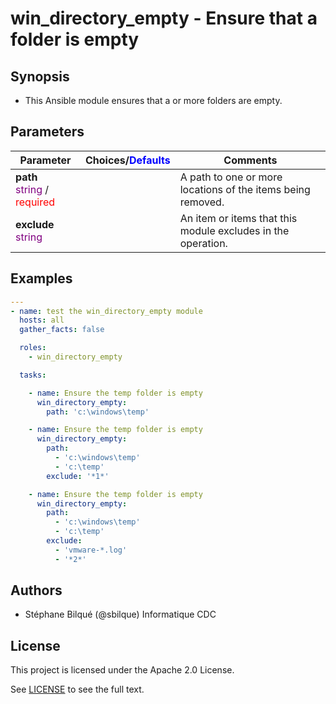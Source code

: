 # win_directory_empty - Ensure that a folder is empty

## Synopsis

* This Ansible module ensures that a or more folders are empty.

## Parameters

| Parameter     | Choices/<font color="blue">Defaults</font> | Comments |
| ------------- | ---------|--------- |
|__path__<br><font color="purple">string</font> / <font color="red">required</font> |  | A path to one or more locations of the items being removed. |
|__exclude__<br><font color="purple">string</font> |  | An item or items that this module excludes in the operation. |

## Examples

```yaml
---
- name: test the win_directory_empty module
  hosts: all
  gather_facts: false

  roles:
    - win_directory_empty

  tasks:

    - name: Ensure the temp folder is empty
      win_directory_empty:
        path: 'c:\windows\temp'

    - name: Ensure the temp folder is empty
      win_directory_empty:
        path:
          - 'c:\windows\temp'
          - 'c:\temp'
        exclude: '*1*'

    - name: Ensure the temp folder is empty
      win_directory_empty:
        path:
          - 'c:\windows\temp'
          - 'c:\temp'
        exclude:
          - 'vmware-*.log'
          - '*2*'

```

## Authors

* Stéphane Bilqué (@sbilque) Informatique CDC

## License

This project is licensed under the Apache 2.0 License.

See [LICENSE](LICENSE) to see the full text.
